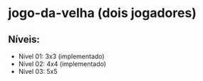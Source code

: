 # jogo-da-velha (dois jogadores)

## Níveis:
   * Nível 01: 3x3 (implementado)
   * Nível 02: 4x4 (implementado)
   * Nível 03: 5x5 
